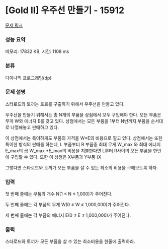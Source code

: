 # [Gold II] 우주선 만들기 - 15912 

[문제 링크](https://www.acmicpc.net/problem/15912) 

### 성능 요약

메모리: 17832 KB, 시간: 1108 ms

### 분류

다이나믹 프로그래밍(dp)

### 문제 설명

<p>스타로드와 토끼는 토르를 구출하기 위해서 우주선을 만들고 있다.</p>

<p>우주선을 만들기 위해서는 총 N개의 부품을 상점에서 모두 구입해야 한다. 모든 부품은 무게 W와 에너지 E를 갖고 있다. 상점에서는 모든 부품을 1부터 N번까지 부품을 순서대로 나열해놓고 판매하고 있다. </p>

<p>이 상점에서는 특이하게도 부품의 가격을 W*E의 비용으로 팔고 있다. 상점에서는 또한 특이한 방식의 판매를 하는데, L 부품부터 R 부품중 최대 무게 W_max 와 최대 에너지 E_max의 곱 W_max *E_max의 비용을 지불한다면 L부터 R사이의 모든 부품을 한번에 구입할 수 있다. 또한 이 상점은 X부품과 Y부품 (X<Y)을 동시에 구입하거나 X부품을 Y부품 보다 먼저 구입할 순 있지만, Y부품을 X부품보다 먼저 구입할 순 없다.</p>

<p>그렇다면 스타로드와 토끼가 모든 부품을 살 수 있는 최소의 비용을 구해보도록 하자.</p>

### 입력 

 <p>첫 번째  줄에는 부품의 개수 N(1 ≤ N ≤ 1,000)가 주어진다. </p>

<p>두 번째 줄에는 각 부품의 무게 W(0 ≤ W ≤ 1,000,000)가 주어진다.</p>

<p>세 번째 줄에는 각 부품의 에너지 E(0 ≤ E ≤ 1,000,000)가 주어진다.</p>

### 출력 

 <p>스타로드와 토끼가 모든 부품을 살 수 있는 최소비용을 한줄에 출력하라.</p>

